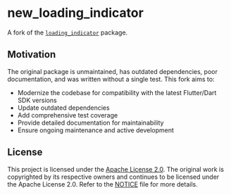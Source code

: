 # new_loading_indicator

A fork of the [`loading_indicator`](https://pub.dev/packages/loading_indicator) package.

## Motivation

The original package is unmaintained, has outdated dependencies, poor documentation, and was written without a single test. This fork aims to:

- Modernize the codebase for compatibility with the latest Flutter/Dart SDK versions
- Update outdated dependencies
- Add comprehensive test coverage
- Provide detailed documentation for maintainability
- Ensure ongoing maintenance and active development

## License

This project is licensed under the [Apache License 2.0](./LICENSE). The original work is copyrighted by its respective owners and continues to be licensed under the Apache License 2.0. Refer to the [NOTICE](./NOTICE) file for more details.